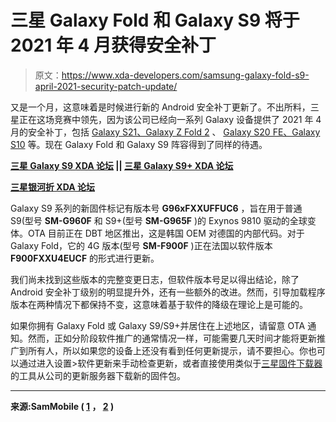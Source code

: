 # 三星 Galaxy Fold 和 Galaxy S9 将于 2021 年 4 月获得安全补丁

> 原文：<https://www.xda-developers.com/samsung-galaxy-fold-s9-april-2021-security-patch-update/>

又是一个月，这意味着是时候进行新的 Android 安全补丁更新了。不出所料，三星正在这场竞赛中领先，因为该公司已经向一系列 Galaxy 设备提供了 2021 年 4 月的安全补丁，包括 [Galaxy S21、Galaxy Z Fold 2](https://www.xda-developers.com/samsung-galaxy-s21-galaxy-z-fold-2-note-10-april-2021-security-patches/) 、 [Galaxy S20 FE、Galaxy S10](https://www.xda-developers.com/samsung-galaxy-a52-s20-fe-s10-tab-s6-april-2021-security-patch-update/) 等。现在 Galaxy Fold 和 Galaxy S9 阵容得到了同样的待遇。

**[三星 Galaxy S9 XDA 论坛](https://forum.xda-developers.com/c/samsung-galaxy-s9.7408/) || [三星 Galaxy S9+ XDA 论坛](https://forum.xda-developers.com/c/samsung-galaxy-s9.7530/)**

**[三星银河折 XDA 论坛](https://forum.xda-developers.com/c/samsung-galaxy-fold.8602/)**

Galaxy S9 系列的新固件标记有版本号 **G96xFXXUFFUC6** ，旨在用于普通 S9(型号 **SM-G960F** 和 S9+(型号 **SM-G965F** )的 Exynos 9810 驱动的全球变体。OTA 目前正在 DBT 地区推出，这是韩国 OEM 对德国的内部代码。对于 Galaxy Fold，它的 4G 版本(型号 **SM-F900F** )正在法国以软件版本 **F900FXXU4EUCF** 的形式进行更新。

我们尚未找到这些版本的完整变更日志，但软件版本号足以得出结论，除了 Android 安全补丁级别的明显提升外，还有一些额外的改进。然而，引导加载程序版本在两种情况下都保持不变，这意味着基于软件的降级在理论上是可能的。

如果你拥有 Galaxy Fold 或 Galaxy S9/S9+并居住在上述地区，请留意 OTA 通知。然而，正如分阶段软件推广的通常情况一样，可能需要几天时间才能将更新推广到所有人，所以如果您的设备上还没有看到任何更新提示，请不要担心。你也可以通过进入设置>软件更新来手动检查更新，或者直接使用类似于[三星固件下载器](https://www.xda-developers.com/download-samsung-software-updates-samsung-firmware-downloader/)的工具从公司的更新服务器下载新的固件包。

* * *

**来源:SamMobile ( [1](https://www.sammobile.com/news/april-2021-android-security-update-galaxy-fold) ， [2](https://www.sammobile.com/news/galaxy-s9-now-getting-fourth-android-security-update-of-2021/) )**